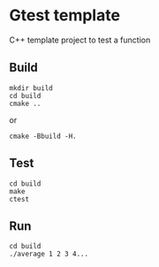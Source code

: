 # Gtest template

C++ template project to test a function

## Build

```
mkdir build
cd build
cmake ..
```
or
```
cmake -Bbuild -H.
```

## Test
```
cd build
make
ctest
```

## Run
```
cd build
./average 1 2 3 4...
```

